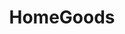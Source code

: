 ---
title: "HomeGoods"
url: /portland/homegoods-northeast-cascades-parkway/
shop: Haushaltsartikel
---